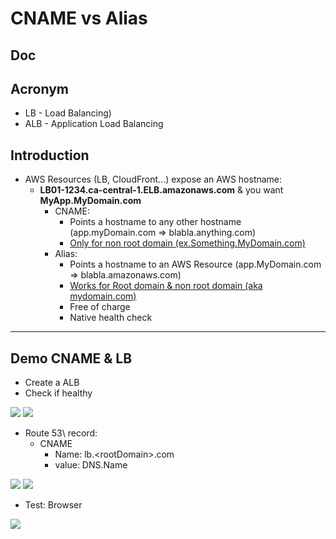 # CNAME vs Alias

## Doc

## Acronym
* LB - Load Balancing)
* ALB - Application Load Balancing

## Introduction
* AWS Resources (LB, CloudFront...) expose an AWS hostname:
    * **LB01-1234.ca-central-1.ELB.amazonaws.com** & you want **MyApp.MyDomain.com**
      * CNAME: 
          * Points a hostname to any other hostname (app.myDomain.com => blabla.anything.com)
          * <ins>Only for non root domain (ex.Something.MyDomain.com)</ins>
      * Alias: 
          * Points a hostname to an AWS Resource (app.MyDomain.com => blabla.amazonaws.com)
          * <ins>Works for Root domain & non root domain (aka mydomain.com)
          * Free of charge
          * Native health check

---
   
## Demo CNAME & LB
* Create a ALB
* Check if healthy

[<img src="https://i.imgur.com/nbKOHLA.png">](https://i.imgur.com/nbKOHLA.png)
[<img src="https://i.imgur.com/4pa2Gui.png">](https://i.imgur.com/4pa2Gui.png)

* Route 53\ record:
   * CNAME
      * Name: lb.\<rootDomain\>.com
      * value: DNS.Name
      
[<img src="https://i.imgur.com/FZtNAMV.png">](https://i.imgur.com/FZtNAMV.png)
[<img src="https://i.imgur.com/b16c0Ad.png">](https://i.imgur.com/b16c0Ad.png)

* Test: Browser

[<img src="https://i.imgur.com/JX3QQH0.png">](https://i.imgur.com/JX3QQH0.png)
